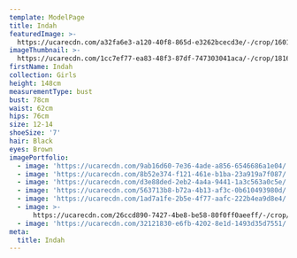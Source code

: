 ```yaml
---
template: ModelPage
title: Indah
featuredImage: >-
  https://ucarecdn.com/a32fa6e3-a120-40f8-865d-e3262bcecd3e/-/crop/1601x644/0,57/-/preview/
imageThumbnail: >-
  https://ucarecdn.com/1cc7ef77-ea83-48f3-87df-747303041aca/-/crop/1816x2775/1505,135/-/preview/
firstName: Indah
collection: Girls
height: 148cm
measurementType: bust
bust: 78cm
waist: 62cm
hips: 76cm
size: 12-14
shoeSize: '7'
hair: Black
eyes: Brown
imagePortfolio:
  - image: 'https://ucarecdn.com/9ab16d60-7e36-4ade-a856-6546686a1e04/'
  - image: 'https://ucarecdn.com/8b52e374-f121-461e-b1ba-23a919a7f087/'
  - image: 'https://ucarecdn.com/d3e88ded-2eb2-4a4a-9441-1a3c563a0c5e/'
  - image: 'https://ucarecdn.com/563713b8-b72a-4b13-af3c-0b610493980d/'
  - image: 'https://ucarecdn.com/1ad7a1fe-2b5e-4f77-aafc-222b4ea9d8e4/'
  - image: >-
      https://ucarecdn.com/26ccd890-7427-4be8-be58-80f0ff0aeeff/-/crop/1632x2261/0,0/-/preview/
  - image: 'https://ucarecdn.com/32121830-e6fb-4202-8e1d-1493d35d7551/'
meta:
  title: Indah
---
```


